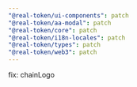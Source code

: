 ```yaml
---
"@real-token/ui-components": patch
"@real-token/aa-modal": patch
"@real-token/core": patch
"@real-token/i18n-locales": patch
"@real-token/types": patch
"@real-token/web3": patch
---
```


fix: chainLogo
